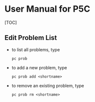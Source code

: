 # User Manual for P5C
[TOC]

## Edit Problem List

- to list all problems, type
    
  ```
  pc prob
  ```
    
- to add a new problem, type
   
  ```
  pc prob add <shortname>
  ```
    
- to remove an existing problem, type

  ```
  pc prob rm <shortname>
  ```


